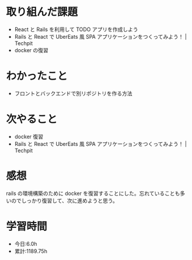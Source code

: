# 取り組んだ課題

- React と Rails を利用して TODO アプリを作成しよう
- Rails と React で UberEats 風 SPA アプリケーションをつくってみよう！ | Techpit
- docker の復習

# わかったこと

- フロントとバックエンドで別リポジトリを作る方法

# 次やること

- docker 復習
- Rails と React で UberEats 風 SPA アプリケーションをつくってみよう！ | Techpit

# 感想

rails の環境構築のために docker を復習することにした。忘れていることも多いのでしっかり復習して、次に進めようと思う。

# 学習時間

- 今日:6.0h
- 累計:1189.75h
